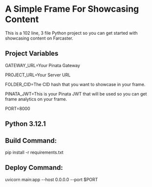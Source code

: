 # A Simple Frame For Showcasing Content

This is a 102 line, 3 file Python project so you can get started with showcasing content on Farcaster.

## Project Variables
GATEWAY_URL=Your Pinata Gateway

PROJECT_URL=Your Server URL

FOLDER_CID=The CID hash that you want to showcase in your frame.

PINATA_JWT=This is your Pinata JWT that will be used so you can get frame analytics on your frame.

PORT=8000

## Python 3.12.1

## Build Command:
pip install -r requirements.txt

## Deploy Command:
uvicorn main:app --host 0.0.0.0 --port $PORT
